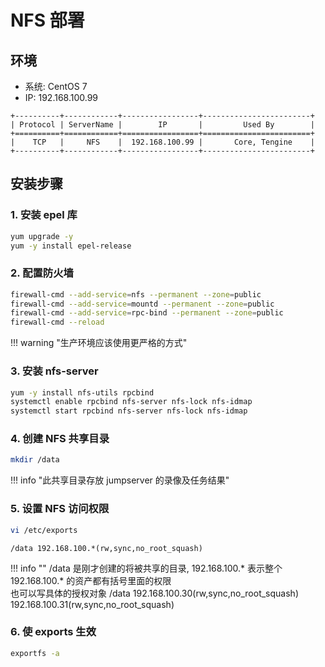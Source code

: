 # NFS 部署

## 环境

-  系统: CentOS 7
-  IP: 192.168.100.99

```
+----------+------------+-----------------+------------------------+
| Protocol | ServerName |        IP       |         Used By        |
+==========+============+=================+========================+
|    TCP   |     NFS    |  192.168.100.99 |       Core, Tengine    |
+----------+------------+-----------------+------------------------+
```

## 安装步骤

### 1. 安装 epel 库

```sh
yum upgrade -y  
yum -y install epel-release
```

### 2. 配置防火墙

```sh
firewall-cmd --add-service=nfs --permanent --zone=public
firewall-cmd --add-service=mountd --permanent --zone=public
firewall-cmd --add-service=rpc-bind --permanent --zone=public
firewall-cmd --reload
```

!!! warning "生产环境应该使用更严格的方式"

### 3. 安装 nfs-server

```sh
yum -y install nfs-utils rpcbind
systemctl enable rpcbind nfs-server nfs-lock nfs-idmap
systemctl start rpcbind nfs-server nfs-lock nfs-idmap
```

### 4. 创建 NFS 共享目录

```sh
mkdir /data
```

!!! info "此共享目录存放 jumpserver 的录像及任务结果"

### 5. 设置 NFS 访问权限

```sh
vi /etc/exports
```
```vim
/data 192.168.100.*(rw,sync,no_root_squash)
```

!!! info ""
    /data 是刚才创建的将被共享的目录, 192.168.100.* 表示整个 192.168.100.* 的资产都有括号里面的权限  
    也可以写具体的授权对象 /data 192.168.100.30(rw,sync,no_root_squash) 192.168.100.31(rw,sync,no_root_squash)


### 6. 使 exports 生效

```sh
exportfs -a
```